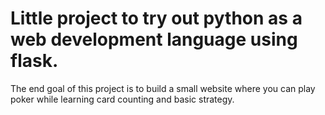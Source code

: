 # Little project to try out python as a web development language using flask.

The end goal of this project is to build a small website where you can play poker while learning card counting and basic strategy.
